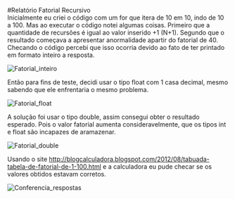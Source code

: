 #Relatório Fatorial Recursivo  
Inicialmente eu criei o código com um for que itera de 10 em 10, indo de 10 a 100.
Mas ao executar o código notei algumas coisas.
Primeiro que a quantidade de recursões é igual ao valor inserido +1 (N+1).
Segundo que o resultado começava a apresentar anormalidade apartir do fatorial de 40.
Checando o código percebi que isso ocorria devido ao fato de ter printado em formato inteiro a resposta.

![Fatorial_inteiro](/Imagens/Fatorial_int.png)

Então para fins de teste, decidi usar o tipo float com 1 casa decimal, mesmo sabendo que ele enfrentaria o mesmo problema.

![Fatorial_float](/Imagens/Fatorial_float.png)

A solução foi usar o tipo double, assim consegui obter o resultado esperado. Pois o valor fatorial aumenta consideravelmente, que os tipos int e float são incapazes de aramazenar.

![Fatorial_double](/Imagens/Fatorial_double.png)

Usando o site http://blogcalculadora.blogspot.com/2012/08/tabuada-tabela-de-fatorial-de-1-100.html e a calculadora eu pude checar se os valores obtidos estavam corretos.

![Conferencia_respostas](/Imagens/Conferencia_respostas.png)
